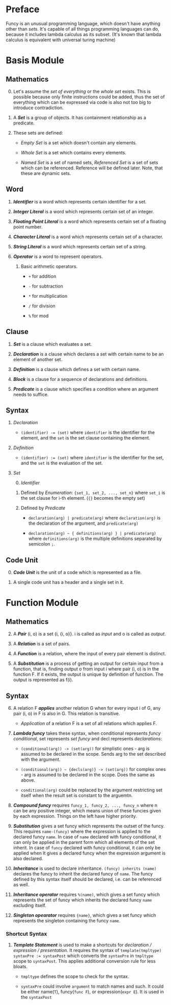 # Preface

Funcy is an unusual programming language, which doesn't have anything other than *sets*.
It's capable of all things programming languages can do, because it includes lambda calculus as its subset.
(It's known that lambda calculus is equivalent with universal turing machine)

# Basis Module

## Mathematics

0. Let's assume the *set of everything* or the *whole set* exists. This is possible because only finite instructions could be added, thus the set of everything which can be expressed via code is also not too big to introduce contradiction.

1. A ***Set*** is a group of objects. It has containment relationship as a predicate.

2. These sets are defined:

    * *Empty Set* is a set which doesn't contain any elements.

    * *Whole Set* is a set which contains every elements.

    * *Named Set* is a set of named sets, *Referenced Set* is a set of sets which can be referenced. Reference will be defined later. Note, that these are dynamic sets.

## Word

1. ***Identifier*** is a word which represents certain identifier for a set.

2. ***Integer Literal*** is a word which represents certain set of an integer.

3. ***Floating Point Literal*** is a word which represents certain set of a floating point number.

4. ***Character Literal*** is a word which represents certain set of a character.

5. ***String Literal*** is a word which represents certain set of a string.

6. ***Operator*** is a word to represent operators.

    1. Basic arithmetic operators.

        * `+` for addition
        
        * `-` for subtraction
        
        * `*` for multiplication
        
        * `/` for division
        
        * `%` for mod

## Clause

1. ***Set*** is a clause which evaluates a set.

2. ***Declaration*** is a clause which declares a set with certain name to be an element of another set.

4. ***Definition*** is a clause which defines a set with certain name.

3. ***Block*** is a clause for a sequence of declarations and definitions.

5. ***Predicate*** is a clause which specifies a condition where an argument needs to suffice.

## Syntax

1. *Declaration*

    * `(identifier) -= (set)` where `identifier` is the identifier for the element, and the `set` is the set clause containing the element. 

2. *Definition*

    * `(identifier) := (set)` where `identifier` is the identifier for the set, and the `set` is the evaluation of the set.

3. *Set*

    0. *Identifier*

    1. Defined by *Enumeration*: `{set_1, set_2, ..., set_n}` where `set_i` is the set clause for i-th element. (`{}` becomes the empty set)

    2. Defined by *Predicate*

        * `declaration(arg) | predicate(arg)` where `declaration(arg)` is the declaration of the argument, and `predicate(arg)` 

        * `declaration(arg) ~ { definitions(arg) } | predicate(arg)` where `definitions(arg)` is the multiple definitions separated by semicolon `;`.

## Code Unit

0. ***Code Unit*** is the unit of a code which is represented as a file. 

1. A single code unit has a header and a single set in it.

# Function Module

## Mathematics

2. A ***Pair*** (i, o) is a set {i, {i, o}}. i is called as *input* and o is called as *output*.

3. A ***Relation*** is a set of pairs.

4. A ***Function*** is a relation, where the input of every pair element is distinct.

5. A ***Substitution*** is a process of getting an output for certain input from a function, that is, finding output o from input i where pair (i, o) is in the function F. If it exists, the output is unique by definition of function. The output is represented as f(i).

## Syntax

6. A relation F ***applies*** another relation G when for every input i of G, any pair (i, o) in F is also in G. This relation is transitive.

    * *Application* of a relation F is a set of all relations which applies F.

5. ***Lambda funcy*** takes these syntax, when conditional represents *funcy conditional*, set represents *set funcy* and decl represents *declarations*:

    * `(conditional(arg)) -> (set(arg))` for simplistic ones - arg is assumed to be declared in the scope. Sends arg to the set described with the argument.

    * `(conditional(arg)) ~ {decls(arg)} -> (set(arg))` for complex ones - arg is assumed to be declared in the scope. Does the same as above.

    * `conditional(arg)` could be replaced by the argument restricting set itself when the result set is constant to the arguemtn.

5. ***Compound funcy*** requires `funcy_1, funcy_2, ..., funcy_n` where n can be any positive integer, which means union of these funcies given by each expression. Things on the left have higher priority.

6. ***Substitution*** gives a set funcy which represents the outset of the funcy. This requires `name-(funcy)` where the expression is applied to the declared funcy `name`. In case of `name` declared with funcy conditional, it can only be applied in the parent form which all elements of the set inherit. In case of `funcy` declared with funcy conditional, it can only be applied when  It gives a declared funcy when the expression argument is also declared.

7. ***Inheritance*** is used to declare inheritance. `(funcy) inherits (name)` declares the funcy to inherit the declared funcy of `name`. The funcy defined by this syntax itself should be declared, i.e. can be referenced as well.

8. ***Inheritance operator*** requires `%(name)`, which gives a set funcy which represents the set of funcy which inherits the declared funcy `name` excluding itself.

9. ***Singleton opearator*** requires `{name}`, which gives a set funcy which represents the singleton containing the funcy `name`.

### Shortcut Syntax

1. ***Template Statement*** is used to make a shortcuts for *declaration / expression / presentation*. It requires the syntax of `template(tmpltype) syntaxPre := syntaxPost` which converts the `syntaxPre` in `tmpltype` scope to `syntaxPost`. This applies additional conversion rule for less bloats.

    * `tmpltype` defines the scope to check for the syntax.

    * `syntaxPre` could involve `argument` to match names and such. It could be either name(`T`), funcy(`func F`), or expression(`expr E`). It is used in the `syntaxPost`
